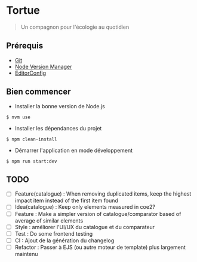 # Tortue

> Un compagnon pour l'écologie au quotidien

## Prérequis

- [Git](https://git-scm.com/book/en/v2/Getting-Started-Installing-Git)
- [Node Version Manager](https://github.com/nvm-sh/nvm)
- [EditorConfig](https://editorconfig.org/)

## Bien commencer

- Installer la bonne version de Node.js

```shell
$ nvm use
```

- Installer les dépendances du projet

```shell
$ npm clean-install
```

- Démarrer l'application en mode développement

```shell
$ npm run start:dev
```

## TODO

- [ ] Feature(catalogue) : When removing duplicated items, keep the highest impact item instead of the first item found
- [ ] Idea(catalogue) : Keep only elements measured in coe2?
- [ ] Feature : Make a simpler version of catalogue/comparator based of average of similar elements
- [ ] Style : améliorer l'UI/UX du catalogue et du comparateur
- [ ] Test : Do some frontend testing
- [ ] CI : Ajout de la génération du changelog
- [ ] Refactor : Passer à EJS (ou autre moteur de template) plus largement maintenu
